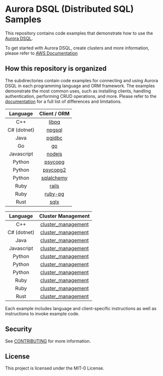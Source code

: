 # Aurora DSQL (Distributed SQL) Samples

This repository contains code examples that demonstrate how to use the [Aurora DSQL](https://aws.amazon.com/rds/aurora/dsql/).

To get started with Aurora DSQL, create clusters and more information, please refer to [AWS Documentation](https://docs.aws.amazon.com/aurora-dsql/latest/userguide/getting-started.html)

## How this repository is organized

The subdirectories contain code examples for connecting and using Aurora DSQL in each programming language and ORM framework. The examples demonstrate the most common uses, such as installing clients, handling authentication, performing CRUD operations, and more. Please refer to the [documentation](https://docs.aws.amazon.com/aurora-dsql/latest/userguide/known-issues.html) for a full list of differences and limitations.

|  Language   |          Client / ORM           |
| :---------: | :-----------------------------: |
|     C++     |       [libpq](cpp/libpq)        |
| C# (dotnet) |     [npgsql](dotnet/npgsql)     |
|    Java     |      [pgjdbc](java/pgjdbc)      |
|     Go      |          [go](go/pgx/)          |
| Javascript  |  [nodejs](javascript/nodejs/)   |
|   Python    |   [psycopg](python/psycopg/)    |
|   Python    |  [psycopg2](python/psycopg2/)   |
|   Python    | [sqlalchemy](python/sqlalchemy) |
|    Ruby     |       [rails](ruby/rails)       |
|    Ruby     |     [ruby-pg](ruby/ruby-pg)     |
|    Rust     |        [sqlx](rust/sqlx)        |

|  Language   |                 Cluster Management                  |
| :---------: | :-------------------------------------------------: |
|     C++     |    [cluster_management](cpp/cluster_management)     |
| C# (dotnet) |   [cluster_management](dotnet/cluster_management)   |
|    Java     |    [cluster_management](java/cluster_management)    |
| Javascript  | [cluster_management](javascript/cluster_management) |
|   Python    |   [cluster_management](python/cluster_management)   |
|   Python    |   [cluster_management](python/cluster_management)   |
|   Python    |   [cluster_management](python/cluster_management)   |
|    Ruby     |    [cluster_management](ruby/cluster_management)    |
|    Ruby     |    [cluster_management](ruby/cluster_management)    |
|    Rust     |    [cluster_management](rust/cluster_management)    |

Each example includes language and client-specific instructions as well as instructions to invoke example code.

## Security

See [CONTRIBUTING](CONTRIBUTING.md#security-issue-notifications) for more information.

## License

This project is licensed under the MIT-0 License.
